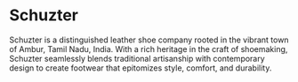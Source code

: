 # Schuzter
Schuzter is a distinguished leather shoe company rooted in the vibrant town of Ambur, Tamil Nadu, India. With a rich heritage in the craft of shoemaking, Schuzter seamlessly blends traditional artisanship with contemporary design to create footwear that epitomizes style, comfort, and durability.
